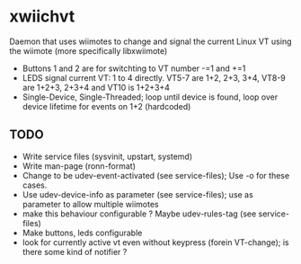 xwiichvt
========

Daemon that uses wiimotes to change and signal the current Linux VT using the wiimote
(more specifically libxwiimote)

- Buttons 1 and 2 are for switchting to VT number -=1 and +=1
- LEDS signal current VT: 1 to 4 directly. VT5-7 are 1+2, 2+3, 3+4, VT8-9 are 1+2+3, 2+3+4 and VT10 is 1+2+3+4
- Single-Device, Single-Threaded; loop until device is found, loop over device lifetime for events on 1+2 (hardcoded)


TODO
----
- Write service files (sysvinit, upstart, systemd)
- Write man-page (ronn-format)
- Change to be udev-event-activated (see service-files); Use -o for these cases.
- Use udev-device-info as parameter (see service-files); use as parameter to allow multiple wiimotes
- make this behaviour configurable ? Maybe udev-rules-tag (see service-files)
- Make buttons, leds configurable
- look for currently active vt even without keypress (forein VT-change); is there some kind of notifier ?
